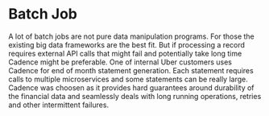 # Batch Job

A lot of batch jobs are not pure data manipulation programs. For those the existing big data frameworks are the best fit.
But if processing a record requires external API calls that might fail and potentially take long time Cadence might be preferable.
One of internal Uber customers uses Cadence for end of month statement generation. Each statement requires calls to multiple
 microservices and some statements can be really large. Cadence was choosen as it provides hard guarantees around durability of the financial data
 and seamlessly deals with long running operations, retries and other intermittent failures.
